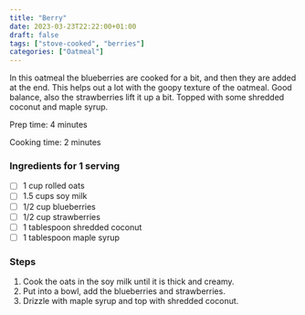 ```yaml
---
title: "Berry"
date: 2023-03-23T22:22:00+01:00
draft: false
tags: ["stove-cooked", "berries"]
categories: ["Oatmeal"]
---
```


In this oatmeal the blueberries are cooked for a bit, and then they are added at the end. This helps
out a lot with the goopy texture of the oatmeal. Good balance, also the strawberries lift it up a bit.
Topped with some shredded coconut and maple syrup.

<div class="recipe">
Prep time: 4 minutes

Cooking time: 2 minutes

### Ingredients for 1 serving
- [ ] 1 cup rolled oats
- [ ] 1.5 cups soy milk
- [ ] 1/2 cup blueberries
- [ ] 1/2 cup strawberries
- [ ] 1 tablespoon shredded coconut
- [ ] 1 tablespoon maple syrup

### Steps
1. Cook the oats in the soy milk until it is thick and creamy.
2. Put into a bowl, add the blueberries and strawberries.
3. Drizzle with maple syrup and top with shredded coconut.
</div>
